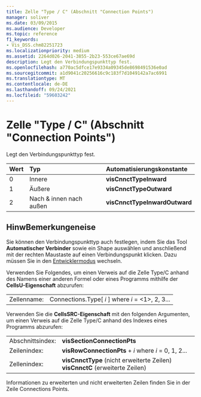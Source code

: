 ```yaml
---
title: Zelle "Type / C" (Abschnitt "Connection Points")
manager: soliver
ms.date: 03/09/2015
ms.audience: Developer
ms.topic: reference
f1_keywords:
- Vis_DSS.chm82251723
ms.localizationpriority: medium
ms.assetid: 2264d026-2041-3855-2b23-553ce67ae69d
description: Legt den Verbindungspunkttyp fest.
ms.openlocfilehash: a770ac5dfce17e9334a09345de8698491536e0ad
ms.sourcegitcommit: a1d9041c20256616c9c183f7d1049142a7ac6991
ms.translationtype: MT
ms.contentlocale: de-DE
ms.lasthandoff: 09/24/2021
ms.locfileid: "59603242"
---
```

# <a name="type--c-cell-connection-points-section"></a>Zelle "Type / C" (Abschnitt "Connection Points")

Legt den Verbindungspunkttyp fest.
  
|**Wert**|**Typ**|**Automatisierungskonstante**|
|:-----|:-----|:-----|
|0  <br/> |Innere  <br/> |**visCnnctTypeInward** <br/> |
|1  <br/> |Äußere  <br/> |**visCnnctTypeOutward** <br/> |
|2  <br/> |Nach &amp; innen nach außen  <br/> |**visCnnctTypeInwardOutward** <br/> |
   
## <a name="remarks"></a>HinwBemerkungeneise

Sie können den Verbindungspunkttyp auch festlegen, indem Sie das Tool **Automatischer Verbinder** sowie ein Shape auswählen und anschließend mit der rechten Maustaste auf einen Verbindungspunkt klicken. Dazu müssen Sie in den [Entwicklermodus](run-in-developer-mode-display-the-developer-tab.md) wechseln. 
  
Verwenden Sie Folgendes, um einen Verweis auf die Zelle Type/C anhand des Namens einer anderen Formel oder eines Programms mithilfe der **CellsU-Eigenschaft** abzurufen: 
  
|||
|:-----|:-----|
|Zellenname:  <br/> |Connections.Type[  *i*  ] where  *i*  = <1>, 2, 3...  <br/> |
   
Verwenden Sie die **CellsSRC-Eigenschaft** mit den folgenden Argumenten, um einen Verweis auf die Zelle Type/C anhand des Indexes eines Programms abzurufen: 
  
|||
|:-----|:-----|
|Abschnittsindex:  <br/> |**visSectionConnectionPts** <br/> |
|Zeilenindex:  <br/> |**visRowConnectionPts**  +   *i* where *i* = 0, 1, 2...  <br/> |
|Zellenindex:  <br/> |**visCnnctType** (nicht erweiterte Zeilen) **visCnnctC** (erweiterte Zeilen)  <br/> |
   
Informationen zu erweiterten und nicht erweiterten Zeilen finden Sie in der Zeile Connections Points.
  

